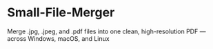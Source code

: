 # Small-File-Merger
Merge .jpg, .jpeg, and .pdf files into one clean, high-resolution PDF — across Windows, macOS, and Linux
